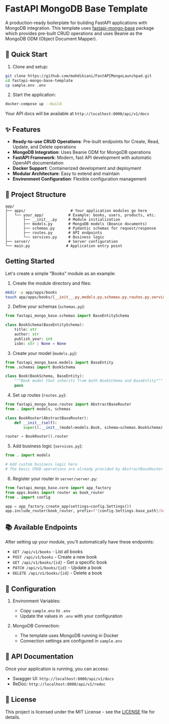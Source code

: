 # FastAPI MongoDB Base Template

A production-ready boilerplate for building FastAPI applications with MongoDB integration. This template uses [fastapi-mongo-base](https://pypi.org/project/fastapi-mongo-base) package which provides pre-built CRUD operations and uses Beanie as the MongoDB ODM (Object Document Mapper).

## 🚀 Quick Start

1. Clone and setup:
```bash
git clone https://github.com/mahdikiani/FastAPIMongoLaunchpad.git
cd fastapi-mongo-base-template
cp sample.env .env
```

2. Start the application:
```bash
docker-compose up --build
```

Your API docs will be available at `http://localhost:8000/api/v1/docs`

## ✨ Features

- **Ready-to-use CRUD Operations**: Pre-built endpoints for Create, Read, Update, and Delete operations
- **MongoDB Integration**: Uses Beanie ODM for MongoDB operations
- **FastAPI Framework**: Modern, fast API development with automatic OpenAPI documentation
- **Docker Support**: Containerized development and deployment
- **Modular Architecture**: Easy to extend and maintain
- **Environment Configuration**: Flexible configuration management

## 📁 Project Structure

```
app/
├── apps/                    # Your application modules go here
│   └── your_app/           # Example: books, users, products, etc.
│       ├── __init__.py     # Module initialization
│       ├── models.py       # MongoDB models (Beanie documents)
│       ├── schemas.py      # Pydantic schemas for request/response
│       ├── routes.py       # API endpoints
│       └── services.py     # Business logic
├── server/                 # Server configuration
└── main.py                # Application entry point
```

## Getting Started

Let's create a simple "Books" module as an example:

1. Create the module directory and files:
```bash
mkdir -p app/apps/books
touch app/apps/books/{__init__.py,models.py,schemas.py,routes.py,services.py}
```

2. Define your schemas (`schemas.py`):
```python
from fastapi_mongo_base.schemas import BaseEntitySchema

class BookSchema(BaseEntitySchema):
    title: str
    author: str
    publish_year: int
    isbn: str | None = None
```

3. Create your model (`models.py`):
```python
from fastapi_mongo_base.models import BaseEntity
from .schemas import BookSchema

class Book(BookSchema, BaseEntity):
    """Book model that inherits from both BookSchema and BaseEntity"""
    pass
```

4. Set up routes (`routes.py`):
```python
from fastapi_mongo_base.routes import AbstractBaseRouter
from . import models, schemas

class BookRouter(AbstractBaseRouter):
    def __init__(self):
        super().__init__(model=models.Book, schema=schemas.BookSchema)

router = BookRouter().router
```

5. Add business logic (`services.py`):
```python
from . import models

# Add custom business logic here
# The basic CRUD operations are already provided by AbstractBaseRouter
```

6. Register your router in `server/server.py`:
```python
from fastapi_mongo_base.core import app_factory
from apps.books import router as book_router
from . import config

app = app_factory.create_app(settings=config.Settings())
app.include_router(book_router, prefix=f"{config.Settings.base_path}/books")
```

## 📚 Available Endpoints

After setting up your module, you'll automatically have these endpoints:

- `GET /api/v1/books` - List all books
- `POST /api/v1/books` - Create a new book
- `GET /api/v1/books/{id}` - Get a specific book
- `PATCH /api/v1/books/{id}` - Update a book
- `DELETE /api/v1/books/{id}` - Delete a book

## 🔧 Configuration

1. Environment Variables:
   - Copy `sample.env` to `.env`
   - Update the values in `.env` with your configuration

2. MongoDB Connection:
   - The template uses MongoDB running in Docker
   - Connection settings are configured in `sample.env`

## 📖 API Documentation

Once your application is running, you can access:
- Swagger UI: `http://localhost:8000/api/v1/docs`
- ReDoc: `http://localhost:8000/api/v1/redoc`

## 📝 License

This project is licensed under the MIT License - see the [LICENSE](LICENSE) file for details.

